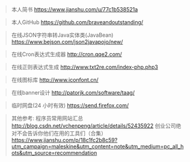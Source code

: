 >本人简书
https://www.jianshu.com/u/77c1b538521a

>本人GitHub
https://github.com/braveandoutstanding/

>在线JSON字符串转Java实体类(JavaBean)
https://www.bejson.com/json2javapojo/new/

>在线Cron表达式生成器
http://cron.qqe2.com/

>在线正则表达式生成
http://www.txt2re.com/index-php.php3

>在线图标库
http://www.iconfont.cn/

>在线banner设计
http://patorjk.com/software/taag/

>临时网盘(24 小时有效)
https://send.firefox.com/

>其他参考:
程序员常用网站汇总
http://blog.csdn.net/vchenpeng/article/details/52435922
创业公司绝对不会告诉你他们在用的工具们（合集）
https://www.jianshu.com/p/18c1fc2b8c59?utm_campaign=maleskine&utm_content=note&utm_medium=pc_all_hots&utm_source=recommendation
